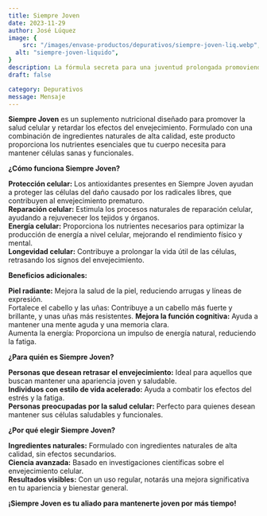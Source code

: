 ```yaml
---
title: Siempre Joven
date: 2023-11-29
author: José Lúquez
image: {
 	src: "/images/envase-productos/depurativos/siempre-joven-liq.webp",
  alt: "siempre-joven-liquido",
}
description: La fórmula secreta para una juventud prolongada promoviendo la salud celular
draft: false

category: Depurativos
message: Mensaje
---
```


**Siempre Joven** es un suplemento nutricional diseñado para promover la salud celular y retardar los efectos del envejecimiento. Formulado con una combinación de ingredientes naturales de alta calidad, este producto proporciona los nutrientes esenciales que tu cuerpo necesita para mantener células sanas y funcionales.

**¿Cómo funciona Siempre Joven?**

**Protección celular:** Los antioxidantes presentes en Siempre Joven ayudan a proteger las células del daño causado por los radicales libres, que contribuyen al envejecimiento prematuro.   
**Reparación celular:** Estimula los procesos naturales de reparación celular, ayudando a rejuvenecer los tejidos y órganos.   
**Energía celular:** Proporciona los nutrientes necesarios para optimizar la producción de energía a nivel celular, mejorando el rendimiento físico y mental.   
**Longevidad celular:** Contribuye a prolongar la vida útil de las células, retrasando los signos del envejecimiento.   

**Beneficios adicionales:**

**Piel radiante:** Mejora la salud de la piel, reduciendo arrugas y líneas de expresión.   
Fortalece el cabello y las uñas: Contribuye a un cabello más fuerte y brillante, y unas uñas más resistentes.
**Mejora la función cognitiva:** Ayuda a mantener una mente aguda y una memoria clara.   
Aumenta la energía: Proporciona un impulso de energía natural, reduciendo la fatiga.

**¿Para quién es Siempre Joven?**

**Personas que desean retrasar el envejecimiento:** Ideal para aquellos que buscan mantener una apariencia joven y saludable.   
**Individuos con estilo de vida acelerado:** Ayuda a combatir los efectos del estrés y la fatiga.   
**Personas preocupadas por la salud celular:** Perfecto para quienes desean mantener sus células saludables y funcionales.   

**¿Por qué elegir Siempre Joven?**

**Ingredientes naturales:** Formulado con ingredientes naturales de alta calidad, sin efectos secundarios.   
**Ciencia avanzada:** Basado en investigaciones científicas sobre el envejecimiento celular.   
**Resultados visibles:** Con un uso regular, notarás una mejora significativa en tu apariencia y bienestar general.   

**¡Siempre Joven es tu aliado para mantenerte joven por más tiempo!**